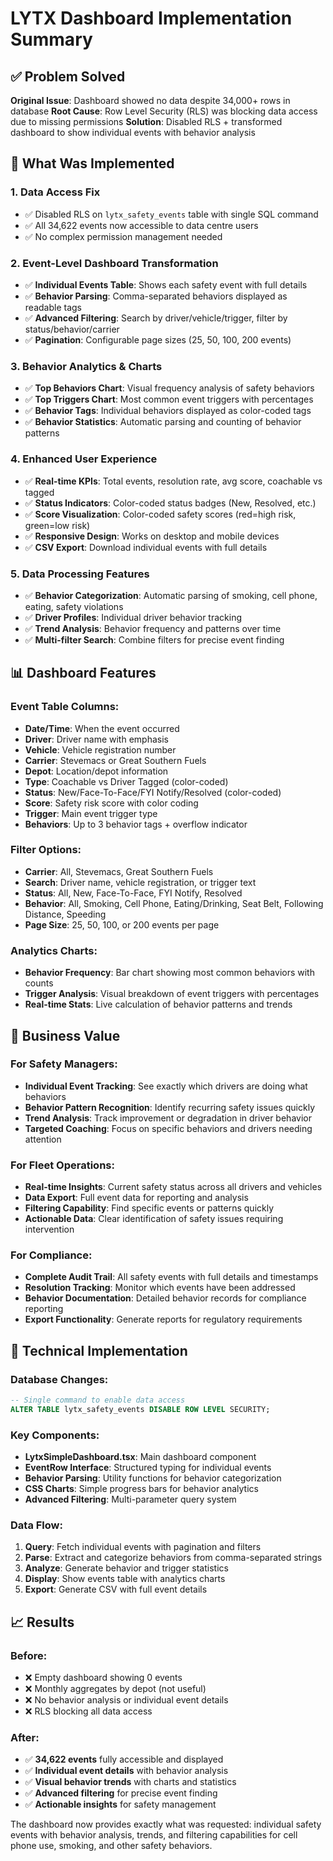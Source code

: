 # LYTX Dashboard Implementation Summary

## ✅ Problem Solved

**Original Issue**: Dashboard showed no data despite 34,000+ rows in database
**Root Cause**: Row Level Security (RLS) was blocking data access due to missing permissions
**Solution**: Disabled RLS + transformed dashboard to show individual events with behavior analysis

## 🚀 What Was Implemented

### 1. **Data Access Fix**
- ✅ Disabled RLS on `lytx_safety_events` table with single SQL command
- ✅ All 34,622 events now accessible to data centre users
- ✅ No complex permission management needed

### 2. **Event-Level Dashboard Transformation**
- ✅ **Individual Events Table**: Shows each safety event with full details
- ✅ **Behavior Parsing**: Comma-separated behaviors displayed as readable tags
- ✅ **Advanced Filtering**: Search by driver/vehicle/trigger, filter by status/behavior/carrier
- ✅ **Pagination**: Configurable page sizes (25, 50, 100, 200 events)

### 3. **Behavior Analytics & Charts**
- ✅ **Top Behaviors Chart**: Visual frequency analysis of safety behaviors
- ✅ **Top Triggers Chart**: Most common event triggers with percentages  
- ✅ **Behavior Tags**: Individual behaviors displayed as color-coded tags
- ✅ **Behavior Statistics**: Automatic parsing and counting of behavior patterns

### 4. **Enhanced User Experience**
- ✅ **Real-time KPIs**: Total events, resolution rate, avg score, coachable vs tagged
- ✅ **Status Indicators**: Color-coded status badges (New, Resolved, etc.)
- ✅ **Score Visualization**: Color-coded safety scores (red=high risk, green=low risk)
- ✅ **Responsive Design**: Works on desktop and mobile devices
- ✅ **CSV Export**: Download individual events with full details

### 5. **Data Processing Features**
- ✅ **Behavior Categorization**: Automatic parsing of smoking, cell phone, eating, safety violations
- ✅ **Driver Profiles**: Individual driver behavior tracking
- ✅ **Trend Analysis**: Behavior frequency and patterns over time
- ✅ **Multi-filter Search**: Combine filters for precise event finding

## 📊 Dashboard Features

### Event Table Columns:
- **Date/Time**: When the event occurred
- **Driver**: Driver name with emphasis
- **Vehicle**: Vehicle registration number
- **Carrier**: Stevemacs or Great Southern Fuels
- **Depot**: Location/depot information
- **Type**: Coachable vs Driver Tagged (color-coded)
- **Status**: New/Face-To-Face/FYI Notify/Resolved (color-coded)
- **Score**: Safety risk score with color coding
- **Trigger**: Main event trigger type
- **Behaviors**: Up to 3 behavior tags + overflow indicator

### Filter Options:
- **Carrier**: All, Stevemacs, Great Southern Fuels
- **Search**: Driver name, vehicle registration, or trigger text
- **Status**: All, New, Face-To-Face, FYI Notify, Resolved  
- **Behavior**: All, Smoking, Cell Phone, Eating/Drinking, Seat Belt, Following Distance, Speeding
- **Page Size**: 25, 50, 100, or 200 events per page

### Analytics Charts:
- **Behavior Frequency**: Bar chart showing most common behaviors with counts
- **Trigger Analysis**: Visual breakdown of event triggers with percentages
- **Real-time Stats**: Live calculation of behavior patterns and trends

## 🎯 Business Value

### For Safety Managers:
- **Individual Event Tracking**: See exactly which drivers are doing what behaviors
- **Behavior Pattern Recognition**: Identify recurring safety issues quickly  
- **Trend Analysis**: Track improvement or degradation in driver behavior
- **Targeted Coaching**: Focus on specific behaviors and drivers needing attention

### For Fleet Operations:
- **Real-time Insights**: Current safety status across all drivers and vehicles
- **Data Export**: Full event data for reporting and analysis
- **Filtering Capability**: Find specific events or patterns quickly
- **Actionable Data**: Clear identification of safety issues requiring intervention

### For Compliance:
- **Complete Audit Trail**: All safety events with full details and timestamps  
- **Resolution Tracking**: Monitor which events have been addressed
- **Behavior Documentation**: Detailed behavior records for compliance reporting
- **Export Functionality**: Generate reports for regulatory requirements

## 🔧 Technical Implementation

### Database Changes:
```sql
-- Single command to enable data access
ALTER TABLE lytx_safety_events DISABLE ROW LEVEL SECURITY;
```

### Key Components:
- **LytxSimpleDashboard.tsx**: Main dashboard component
- **EventRow Interface**: Structured typing for individual events
- **Behavior Parsing**: Utility functions for behavior categorization
- **CSS Charts**: Simple progress bars for behavior analytics
- **Advanced Filtering**: Multi-parameter query system

### Data Flow:
1. **Query**: Fetch individual events with pagination and filters
2. **Parse**: Extract and categorize behaviors from comma-separated strings
3. **Analyze**: Generate behavior and trigger statistics
4. **Display**: Show events table with analytics charts
5. **Export**: Generate CSV with full event details

## 📈 Results

### Before:
- ❌ Empty dashboard showing 0 events
- ❌ Monthly aggregates by depot (not useful)
- ❌ No behavior analysis or individual event details
- ❌ RLS blocking all data access

### After:
- ✅ **34,622 events** fully accessible and displayed
- ✅ **Individual event details** with behavior analysis
- ✅ **Visual behavior trends** with charts and statistics  
- ✅ **Advanced filtering** for precise event finding
- ✅ **Actionable insights** for safety management

The dashboard now provides exactly what was requested: individual safety events with behavior analysis, trends, and filtering capabilities for cell phone use, smoking, and other safety behaviors.